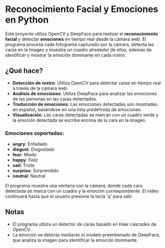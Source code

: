 # Reconocimiento Facial y Emociones en Python

Este proyecto utiliza OpenCV y DeepFace para realizar el **reconocimiento facial** y detectar **emociones** en tiempo real desde la cámara web. El programa procesa cada fotograma capturado por la cámara, detecta las caras en la imagen y muestra un cuadro alrededor de ellos, además de identificar y mostrar la emoción dominante en cada rostro.

## ¿Qué hace?

- **Detección de rostro**: Utiliza OpenCV para detectar caras en tiempo real a través de la cámara web.
- **Análisis de emociones**: Utiliza DeepFace para analizar las emociones de las personas en las caras detectados.
- **Traducción de emociones**: Las emociones detectadas son mostradas en español, basándose en una lista predefinida de emociones.
- **Visualización**: Las caras detectadas se marcan con un cuadro verde y la emoción detectada se escribe encima de la cara en la imagen.

### Emociones soportadas:

- **angry**: Enfadado
- **disgust**: Disgustado
- **fear**: Miedo
- **happy**: Feliz
- **sad**: Triste
- **surprise**: Sorprendido
- **neutral**: Neutral

El programa muestra una ventana con la cámara, donde cada cara detectada se marca con un cuadro y la emoción correspondiente. El video continuará hasta que el usuario presione la tecla 'q' para salir.

## Notas

- El programa utiliza un detector de caras basado en Haar cascades de OpenCV.
- La emoción se detecta mediante el modelo preentrenado de DeepFace, que analiza la imagen para identificar la emoción dominante.

